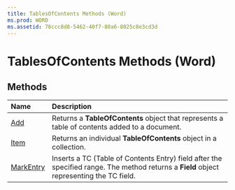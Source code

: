 ```yaml
---
title: TablesOfContents Methods (Word)
ms.prod: WORD
ms.assetid: 78ccc8d8-5462-40f7-80a6-8025c8e3cd3d
---
```



# TablesOfContents Methods (Word)

## Methods



|**Name**|**Description**|
|:-----|:-----|
|[Add](tablesofcontents-add-method-word.md)|Returns a  **TableOfContents** object that represents a table of contents added to a document.|
|[Item](tablesofcontents-item-method-word.md)|Returns an individual  **TableOfContents** object in a collection.|
|[MarkEntry](tablesofcontents-markentry-method-word.md)|Inserts a TC (Table of Contents Entry) field after the specified range. The method returns a  **Field** object representing the TC field.|

